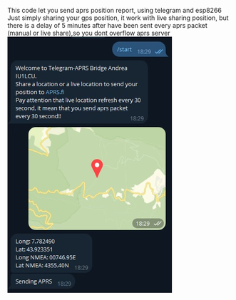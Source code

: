 This code let you send aprs position report, using telegram and esp8266
Just simply sharing your gps position, it work with live sharing position, but there is a delay of 5 minutes after have been sent every aprs packet (manual or live share),so you dont overflow aprs server
![Screenshot ESP](https://raw.githubusercontent.com/IU1LCU/Telegram-APRS-bridge-ESP8266/refs/heads/main/screenshot-telegram.jpg)
